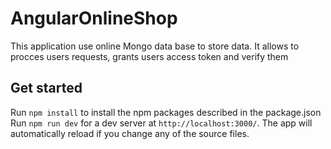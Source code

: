 # AngularOnlineShop
This application use online Mongo data base to store data. It allows to procces users requests, grants users access token and verify them

## Get started

Run `npm install` to install the npm packages described in the package.json 
Run `npm run dev` for a dev server at `http://localhost:3000/`. The app will automatically reload if you change any of the source files.


